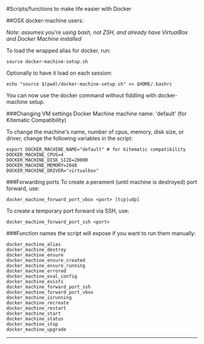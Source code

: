 #Scripts/functions to make life easier with Docker
  
##OSX docker-machine users:
  
_Note: assumes you're using bash, not ZSH, and already have
VirtualBox and Docker Machine installed_  
  
To load the wrapped alias for docker, run:  

    source docker-machine-setup.sh
  
Optionally to have it load on each session:  

    echo "source $(pwd)/docker-machine-setup.sh" >> $HOME/.bashrc
  
You can now use the docker command without fiddling with docker-machine setup.  
  
###Changing VM settings
Docker Machine machine name: 'default' (for Kitematic Compatibility)  
  
To change the machine's name, number of cpus, memory, disk size, or driver,
change the following variables in the script:

    export DOCKER_MACHINE_NAME="default" # for kitematic compatibility
    DOCKER_MACHINE_CPUS=4
    DOCKER_MACHINE_DISK_SIZE=20000
    DOCKER_MACHINE_MEMORY=2048
    DOCKER_MACHINE_DRIVER="virtualbox"
  
###Forwarding ports
To create a perament (until machine is destroyed) port forward, use:
  
    docker_machine_forward_port_vbox <port> [tcp|udp]
  
To create a temporary port forward via SSH, use:
  
    docker_machine_forward_port_ssh <port>
  
###Function names the script will expose if you want to run them manually:

    docker_machine_alias
    docker_machine_destroy
    docker_machine_ensure
    docker_machine_ensure_created
    docker_machine_ensure_running
    docker_machine_errored
    docker_machine_eval_config
    docker_machine_exists
    docker_machine_forward_port_ssh
    docker_machine_forward_port_vbox
    docker_machine_isrunning
    docker_machine_recreate
    docker_machine_restart
    docker_machine_start
    docker_machine_status
    docker_machine_stop
    docker_machine_upgrade
  
-------------------------
  
